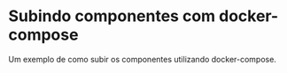 # Subindo componentes com docker-compose

Um exemplo de como subir os componentes utilizando docker-compose.